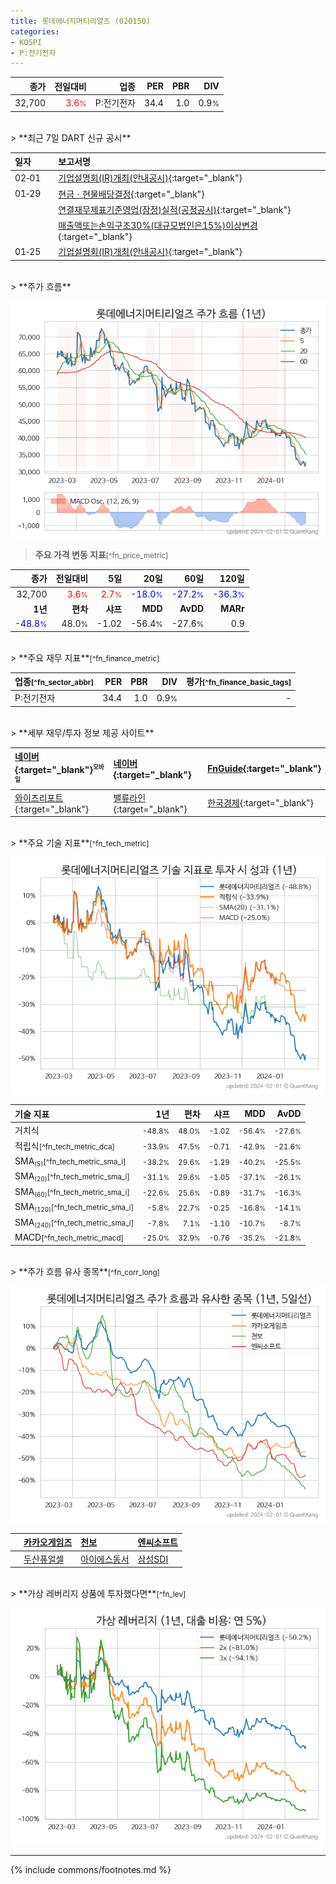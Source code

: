 ```yaml
---
title: 롯데에너지머티리얼즈 (020150)
categories:
- KOSPI
- P:전기전자
---
```

| **종가** | **전일대비** | **업종** | **PER** | **PBR** | **DIV** |
| -------: | -----------: | -------: | ------: | ------: | ------: |
| 32,700 | <span style="color: red">3.6<small>%</small></span> | P:전기전자 | 34.4 | 1.0 | 0.9<small>%</small> |

<!-- more -->

<br>
> **최근 7일 DART 신규 공시**<a id="dart"></a>

| **일자** |      | **보고서명** |
| :------- | :--- | :----------- |
| 02&#x2011;01 | | [기업설명회(IR)개최(안내공시)](https://dart.fss.or.kr/dsaf001/main.do?rcpNo=20240201800405){:target="_blank"} |
| 01&#x2011;29 | | [현금ㆍ현물배당결정](https://dart.fss.or.kr/dsaf001/main.do?rcpNo=20240129800811){:target="_blank"} |
|  | | [연결재무제표기준영업(잠정)실적(공정공시)](https://dart.fss.or.kr/dsaf001/main.do?rcpNo=20240129800730){:target="_blank"} |
|  | | [매출액또는손익구조30%(대규모법인은15%)이상변경](https://dart.fss.or.kr/dsaf001/main.do?rcpNo=20240129800672){:target="_blank"} |
| 01&#x2011;25 | | [기업설명회(IR)개최(안내공시)](https://dart.fss.or.kr/dsaf001/main.do?rcpNo=20240125800063){:target="_blank"} |

<br>
> **주가 흐름**<a id="price"></a>

![020150](/stock/images/020150.png)

> **주요 가격 변동 지표**<small>[^fn_price_metric]</small>

| **종가** | **전일대비** | **5일** | **20일** | **60일** | **120일** |
| -------: | -----------: | ------: | -------: | -------: | --------: |
| 32,700 | <span style="color: red">3.6<small>%</small></span> | <span style="color: red">2.7<small>%</small></span> | <span style="color: blue">-18.0<small>%</small></span> | <span style="color: blue">-27.2<small>%</small></span> | <span style="color: blue">-36.3<small>%</small></span> |
| **1년** | **편차** | **샤프** | **MDD** | **AvDD** | **MARr** |
| <span style="color: blue">-48.8<small>%</small></span> | 48.0<small>%</small> | -1.02 | -56.4<small>%</small> | -27.6<small>%</small> | 0.9 |

<br>
> **주요 재무 지표**<small>[^fn_finance_metric]</small>

| **업종**<small>[^fn_sector_abbr]</small> | **PER** | **PBR** | **DIV** | **평가**<small>[^fn_finance_basic_tags]</small> |
| :--------------------------------------- | ------: | ------: | ------: | ----------------------------------------------: |
| P:전기전자 | 34.4 | 1.0 | 0.9<small>%</small> | - |

<br>
> **세부 재무/투자 정보 제공 사이트**

| [네이버](https://m.stock.naver.com/domestic/stock/020150/finance/summary){:target="_blank"}<sup><small>모바일</small></sup> | [네이버](https://finance.naver.com/item/coinfo.naver?code=020150){:target="_blank"} | [FnGuide](https://comp.fnguide.com/SVO2/ASP/SVD_Invest.asp?gicode=A020150&MenuYn=Y){:target="_blank"} |
| :----- | :--- | :--- |
| [와이즈리포트](https://comp.wisereport.co.kr/company/c1040001.aspx?cmp_cd=020150){:target="_blank"} | [밸류라인](https://www.valueline.co.kr/finance/summary/020150){:target="_blank"} | [한국경제](https://markets.hankyung.com/stock/020150/financial-summary){:target="_blank"} |

<br>
> **주요 기술 지표**<small>[^fn_tech_metric]</small>


![020150](/stock/images/020150_tech.png)

| **기술 지표** | **1년** | **편차** | **샤프** | **MDD** | **AvDD** |
| :------------ | ------: | -----------: | -------: | ------: | -------: |
| 거치식 | <small>-48.8<small>%</small></small> | <small>48.0<small>%</small></small> | <small>-1.02</small> | <small>-56.4<small>%</small></small> | <small>-27.6<small>%</small></small> |
| 적립식<small>[^fn_tech_metric_dca]</small> | <small>-33.9<small>%</small></small> | <small>47.5<small>%</small></small> | <small>-0.71</small> | <small>-42.9<small>%</small></small> | <small>-21.6<small>%</small></small> |
| SMA<small><sub>(5)</sub></small><small>[^fn_tech_metric_sma_i]</small> | <small>-38.2<small>%</small></small> | <small>29.6<small>%</small></small> | <small>-1.29</small> | <small>-40.2<small>%</small></small> | <small>-25.5<small>%</small></small> |
| SMA<small><sub>(20)</sub></small><small>[^fn_tech_metric_sma_i]</small> | <small>-31.1<small>%</small></small> | <small>29.6<small>%</small></small> | <small>-1.05</small> | <small>-37.1<small>%</small></small> | <small>-26.1<small>%</small></small> |
| SMA<small><sub>(60)</sub></small><small>[^fn_tech_metric_sma_i]</small> | <small>-22.6<small>%</small></small> | <small>25.6<small>%</small></small> | <small>-0.89</small> | <small>-31.7<small>%</small></small> | <small>-16.3<small>%</small></small> |
| SMA<small><sub>(120)</sub></small><small>[^fn_tech_metric_sma_i]</small> | <small>-5.8<small>%</small></small> | <small>22.7<small>%</small></small> | <small>-0.25</small> | <small>-16.8<small>%</small></small> | <small>-14.1<small>%</small></small> |
| SMA<small><sub>(240)</sub></small><small>[^fn_tech_metric_sma_i]</small> | <small>-7.8<small>%</small></small> | <small>7.1<small>%</small></small> | <small>-1.10</small> | <small>-10.7<small>%</small></small> | <small>-8.7<small>%</small></small> |
| MACD<small>[^fn_tech_metric_macd]</small> | <small>-25.0<small>%</small></small> | <small>32.9<small>%</small></small> | <small>-0.76</small> | <small>-35.2<small>%</small></small> | <small>-21.8<small>%</small></small> |

<br>
> **주가 흐름 유사 종목**<a id="corr"></a><small>[^fn_corr_long]</small>

![020150](/stock/images/020150_corr.png)

|    | [카카오게임즈](/293490/) | [천보](/278280/) | [엔씨소프트](/036570/) |
| :- | :------------------------------------- | :------------------------------------- | :--------------------------------------|
|    | [두산퓨얼셀](/336260/) | [아이에스동서](/010780/) | [삼성SDI](/006400/) |

<br>
> **가상 레버리지 상품에 투자했다면**<a id="2x"></a><small>[^fn_lev]</small>

![020150](/stock/images/020150_2x.png)

---
{% include commons/footnotes.md %}